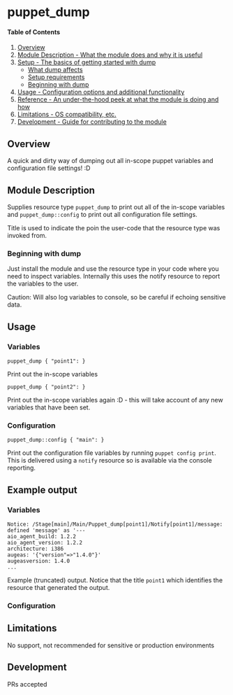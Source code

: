 # puppet_dump

#### Table of Contents

1. [Overview](#overview)
2. [Module Description - What the module does and why it is useful](#module-description)
3. [Setup - The basics of getting started with dump](#setup)
    * [What dump affects](#what-dump-affects)
    * [Setup requirements](#setup-requirements)
    * [Beginning with dump](#beginning-with-dump)
4. [Usage - Configuration options and additional functionality](#usage)
5. [Reference - An under-the-hood peek at what the module is doing and how](#reference)
5. [Limitations - OS compatibility, etc.](#limitations)
6. [Development - Guide for contributing to the module](#development)

## Overview

A quick and dirty way of dumping out all in-scope puppet variables and configuration file settings! :D


## Module Description

Supplies resource type `puppet_dump` to print out all of the in-scope variables and `puppet_dump::config` to print out all configuration file settings.

Title is used to indicate the poin the user-code that the resource type was invoked from.

### Beginning with dump

Just install the module and use the resource type in your code where you need to inspect variables.  Internally this uses the notify resource to report the variables to the user.  

Caution:  Will also log variables to console, so be careful if echoing sensitive data.

## Usage

### Variables
```puppet
puppet_dump { "point1": }
```
Print out the in-scope variables

```puppet
puppet_dump { "point2": }
```
Print out the in-scope variables again :D - this will take account of any new variables that have been set.

### Configuration
```puppet
puppet_dump::config { "main": }
```
Print out the configuration file variables by running `puppet config print`.  This is delivered using a `notify` resource so is available via the console reporting.

## Example output

### Variables
```shell
Notice: /Stage[main]/Main/Puppet_dump[point1]/Notify[point1]/message: defined 'message' as '---
aio_agent_build: 1.2.2
aio_agent_version: 1.2.2
architecture: i386
augeas: '{"version"=>"1.4.0"}'
augeasversion: 1.4.0
...
```
Example (truncated) output.  Notice that the title `point1` which identifies the resource that generated the output.

### Configuration

## Limitations

No support, not recommended for sensitive or production environments

## Development

PRs accepted

